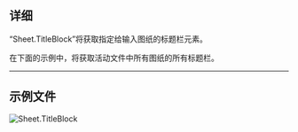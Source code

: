 ## 详细
“Sheet.TitleBlock”将获取指定给输入图纸的标题栏元素。

在下面的示例中，将获取活动文件中所有图纸的所有标题栏。
___
## 示例文件

![Sheet.TitleBlock](./Revit.Elements.Views.Sheet.TitleBlock_img.jpg)
